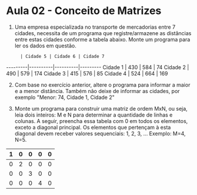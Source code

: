 Aula 02 - Conceito de Matrizes
==============================

1. Uma empresa especializada no transporte de mercadorias entre 7 cidades, necessita de um programa que registre/armazene as distâncias entre estas cidades conforme a tabela abaixo. Monte um programa para ler os dados em questão.

         | Cidade 5 | Cidade 6 | Cidade 7
---------|----------|----------|---------
Cidade 1 |      430 |      584 |      74
Cidade 2 |      490 |      579 |     174
Cidade 3 |      415 |      576 |      85
Cidade 4 |      524 |      664 |     169

2. Com base no exercício anterior, altere o programa para informar a maior e a menor distância. Também não deixe de informar as cidades, por exemplo "Menor: 74, Cidade 1, Cidade 2"

3. Monte um programa para construir uma matriz de ordem MxN, ou seja, leia dois inteiros: M e N para determinar a quantidade de linhas e colunas. A seguir, preencha essa tabela com 0 em todos os elementos, exceto a diagonal principal. Os elementos que pertençam à esta diagonal devem receber valores sequenciais: 1, 2, 3, ... Exemplo: M=4, N=5.

 1 | 0 | 0 | 0 | 0 
---|---|---|---|---
 0 | 2 | 0 | 0 | 0 
 0 | 0 | 3 | 0 | 0
 0 | 0 | 0 | 4 | 0

